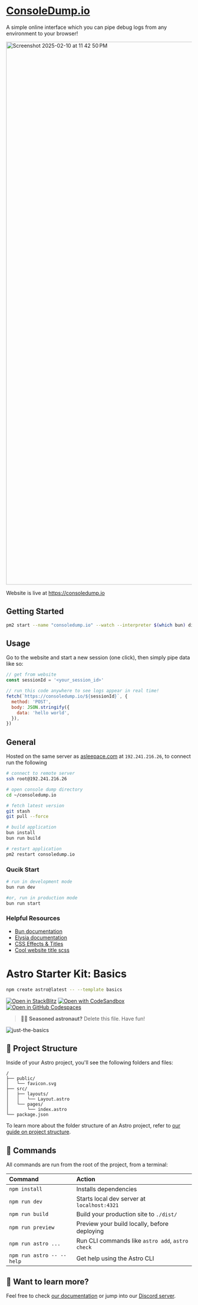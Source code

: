 # [ConsoleDump.io](https://consoledump.io)

A simple online interface which you can pipe debug logs from any environment to your browser!

<img width="1473" alt="Screenshot 2025-02-10 at 11 42 50 PM" src="https://github.com/user-attachments/assets/5adab20e-969f-4902-b801-aafc22617b0f" />

Website is live at https://consoledump.io

## Getting Started

```bash
pm2 start --name "consoledump.io" --watch --interpreter $(which bun) dist/server/entry.mjs
```

## Usage

Go to the website and start a new session (one click), then simply pipe data like so:

```js
// get from website
const sessionId = '<your_session_id>'

// run this code anywhere to see logs appear in real time!
fetch(`https://consoledump.io/${sessionId}`, {
  method: 'POST',
  body: JSON.stringify({
    data: 'hello world',
  }),
})
```

## General

Hosted on the same server as [asleepace.com](https://asleepace.com) at `192.241.216.26`, to connect run the following

```bash
# connect to remote server
ssh root@192.241.216.26

# open console dump directory
cd ~/consoledump.io

# fetch latest version
git stash
git pull --force

# build application
bun install
bun run build

# restart application
pm2 restart consoledump.io
```

### Qucik Start

```bash
# run in development mode
bun run dev

#or, run in production mode
bun run start
```

### Helpful Resources

- [Bun documentation](https://bun.sh/docs)
- [Elysia documentation](https://elysiajs.com/)
- [CSS Effects & Titles](https://freefrontend.com/css-text-effects/)
- [Cool website title scss](https://codepen.io/wheatup/pen/mdwWvGq)

# Astro Starter Kit: Basics

```sh
npm create astro@latest -- --template basics
```

[![Open in StackBlitz](https://developer.stackblitz.com/img/open_in_stackblitz.svg)](https://stackblitz.com/github/withastro/astro/tree/latest/examples/basics)
[![Open with CodeSandbox](https://assets.codesandbox.io/github/button-edit-lime.svg)](https://codesandbox.io/p/sandbox/github/withastro/astro/tree/latest/examples/basics)
[![Open in GitHub Codespaces](https://github.com/codespaces/badge.svg)](https://codespaces.new/withastro/astro?devcontainer_path=.devcontainer/basics/devcontainer.json)

> 🧑‍🚀 **Seasoned astronaut?** Delete this file. Have fun!

![just-the-basics](https://github.com/withastro/astro/assets/2244813/a0a5533c-a856-4198-8470-2d67b1d7c554)

## 🚀 Project Structure

Inside of your Astro project, you'll see the following folders and files:

```text
/
├── public/
│   └── favicon.svg
├── src/
│   ├── layouts/
│   │   └── Layout.astro
│   └── pages/
│       └── index.astro
└── package.json
```

To learn more about the folder structure of an Astro project, refer to [our guide on project structure](https://docs.astro.build/en/basics/project-structure/).

## 🧞 Commands

All commands are run from the root of the project, from a terminal:

| Command                   | Action                                           |
| :------------------------ | :----------------------------------------------- |
| `npm install`             | Installs dependencies                            |
| `npm run dev`             | Starts local dev server at `localhost:4321`      |
| `npm run build`           | Build your production site to `./dist/`          |
| `npm run preview`         | Preview your build locally, before deploying     |
| `npm run astro ...`       | Run CLI commands like `astro add`, `astro check` |
| `npm run astro -- --help` | Get help using the Astro CLI                     |

## 👀 Want to learn more?

Feel free to check [our documentation](https://docs.astro.build) or jump into our [Discord server](https://astro.build/chat).

